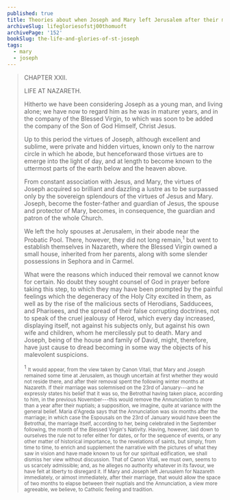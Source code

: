 ```yaml
---
published: true
title: Theories about when Joseph and Mary left Jerusalem after their marriage
archiveSlug: lifegloriesofstj00thomuoft
archivePage: '152'
bookSlug: the-life-and-glories-of-st-joseph
tags:
  - mary
  - joseph
---
```


> CHAPTER XXII.
>
> LIFE AT NAZARETH.
>
> Hitherto we have been considering Joseph as a young man, and living alone; we have now to regard him as he was in maturer years, and in the company of the Blessed Virgin, to which was soon to be added the company of the Son of God Himself, Christ Jesus.
>
> Up to this period the virtues of Joseph, although excellent and sublime, were private and hidden virtues, known only to the narrow circle in which he abode, but henceforward those virtues are to emerge into the light of day, and at length to become known to the uttermost parts of the earth below and the heaven above.
>
> From constant association with Jesus, and Mary, the virtues of Joseph acquired so brilliant and dazzling a lustre as to be surpassed only by the sovereign splendours of the virtues of Jesus and Mary. Joseph, become the foster-father and guardian of Jesus, the spouse and protector of Mary, becomes, in consequence, the guardian and patron of the whole Church.
>
> We left the holy spouses at Jerusalem, in their abode near the Probatic Pool. There, however, they did not long remain,<sup>1</sup> but went to establish themselves in Nazareth, where the Blessed Virgin owned a small house, inherited from her parents, along with some slender possessions in Sephora and in Carmel.
>
> What were the reasons which induced their removal we cannot know for certain. No doubt they sought counsel of God in prayer before taking this step, to which they may have been prompted by the painful feelings which the degeneracy of the Holy City excited in them, as well as by the rise of the malicious sects of Herodians, Sadducees, and Pharisees, and the spread of their false corrupting doctrines, not to speak of the cruel jealousy of Herod, which every day increased, displaying itself, not against his subjects only, but against his own wife and children, whom he mercilessly put to death. Mary and Joseph, being of the house and family of David, might, therefore, have just cause to dread becoming in some way the objects of his malevolent suspicions.
>
> <sup>1</sup> <small>It would appear, from the view taken by Canon Vitali, that Mary and Joseph remained some time at Jerusalem, as though uncertain at first whether they would not reside there, and after their removal spent the following winter months at Nazareth. If their marriage was solemnised on the 23rd of January---and he expressly states his belief that it was so, the Betrothal having taken place, according to him, in the previous November---this would remove the Annunciation to more than a year after their nuptials; a supposition, we imagine, quite at variance with the general belief. Maria d'Agreda says that the Annunciation was six months after the marriage; in which case the Espousals on the 23rd of January would have been the Betrothal, the marriage itself, according to her, being celebrated in the September following, the month of the Blessed Virgin's Nativity. Having, however, laid down to ourselves the rule not to refer either for dates, or for the sequence of events, or any other matter of historical importance, to the revelations of saints, but simply, from time to time, to enrich and supplement the narrative with the pictures of what they saw in vision and have made known to us for our spiritual edification, we shall dismiss her view without discussion. That of Canon Vitali, we must own, seems to us scarcely admissible; and, as he alleges no authority whatever in its favour, we have felt at liberty to disregard it. If Mary and Joseph left Jerusalem for Nazareth immediately, or almost immediately, after their marriage, that would allow the space of two months to elapse between their nuptials and the Annunciation, a view more agreeable, we believe, to Catholic feeling and tradition.</small>
